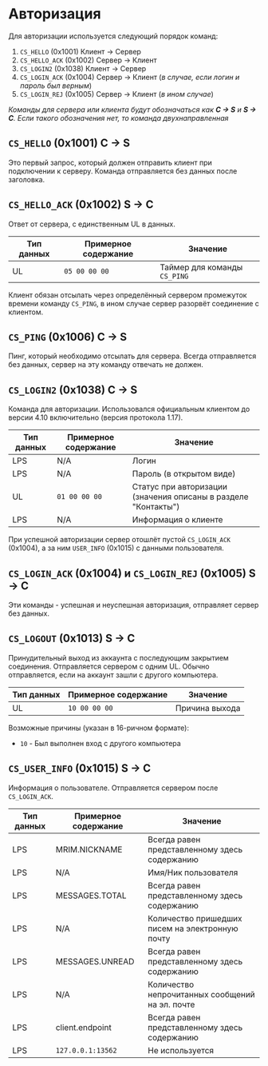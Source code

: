# Авторизация

Для авторизации используется следующий порядок команд:

1. `CS_HELLO` (0x1001) Клиент -> Сервер
2. `CS_HELLO_ACK` (0x1002) Сервер -> Клиент
3. `CS_LOGIN2` (0x1038) Клиент -> Сервер
4. `CS_LOGIN_ACK` (0x1004) Сервер -> Клиент (*в случае, если логин и пароль был верным*)
5. `CS_LOGIN_REJ` (0x1005) Сервер -> Клиент (*в ином случае*)

*Команды для сервера или клиента будут обозначаться как __C -> S__ и __S -> C__. Если такого обозначения нет, то команда двухнаправленная*

## `CS_HELLO` (0x1001) C -> S

Это первый запрос, который должен отправить клиент при подключении к серверу. Команда отправляется без данных после заголовка.

## `CS_HELLO_ACK` (0x1002) S -> C

Ответ от сервера, с единственным UL в данных. 

| Тип данных | Примерное содержание | Значение |
| ---------- | -------------------- | -------- |
| UL         | `05 00 00 00`        | Таймер для команды `CS_PING` |

Клиент обязан отсылать через определённый сервером промежуток времени команду `CS_PING`, в ином случае сервер разорвёт соединение с клиентом.

## `CS_PING` (0x1006) C -> S

Пинг, который необходимо отсылать для сервера. Всегда отправляется без данных, сервер на эту команду отвечать не должен.

## `CS_LOGIN2` (0x1038) C -> S

Команда для авторизации. Использовался официальным клиентом до версии 4.10 включительно (версия протокола 1.17).

| Тип данных | Примерное содержание | Значение |
| ---------- | -------------------- | -------- |
| LPS        | N/A                  | Логин |
| LPS        | N/A                  | Пароль (в открытом виде) |
| UL         | `01 00 00 00`        | Статус при авторизации (значения описаны в разделе "Контакты") |
| LPS        | N/A                  | Информация о клиенте |

При успешной авторизации сервер отошлёт пустой `CS_LOGIN_ACK` (0x1004), а за ним `USER_INFO` (0x1015) с данными пользователя.

## `CS_LOGIN_ACK` (0x1004) и `CS_LOGIN_REJ` (0x1005) S -> C

Эти команды - успешная и неуспешная авторизация, отправляет сервер без данных.

## `CS_LOGOUT` (0x1013) S -> C

Принудительный выход из аккаунта с последующим закрытием соединения. Отправляется сервером с одним UL. Обычно отправляется, если на аккаунт зашли с другого компьютера.

| Тип данных | Примерное содержание | Значение |
| ---------- | -------------------- | -------- |
| UL         | `10 00 00 00`        | Причина выхода |

Возможные причины (указан в 16-ричном формате):

* `10` - Был выполнен вход с другого компьютера

## `CS_USER_INFO` (0x1015) S -> C

Информация о пользователе. Отправляется сервером после `CS_LOGIN_ACK`.

| Тип данных | Примерное содержание | Значение |
| ---------- | -------------------- | -------- |
| LPS        | MRIM.NICKNAME        | Всегда равен представленному здесь содержанию |
| LPS        | N/A                  | Имя/Ник пользователя |
| LPS        | MESSAGES.TOTAL       | Всегда равен представленному здесь содержанию |
| LPS        | N/A                  | Количество пришедших писем на электронную почту |
| LPS        | MESSAGES.UNREAD      | Всегда равен представленному здесь содержанию |
| LPS        | N/A                  | Количество непрочитанных сообщений на эл. почте |
| LPS        | client.endpoint      | Всегда равен представленному здесь содержанию |
| LPS        | `127.0.0.1:13562`    | Не используется |
